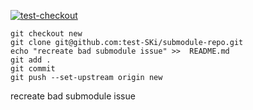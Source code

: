 [![test-checkout](https://github.com/test-SKi/test-bad-module/actions/workflows/blank.yml/badge.svg)](https://github.com/test-SKi/test-bad-module/actions/workflows/blank.yml)

```
git checkout new
git clone git@github.com:test-SKi/submodule-repo.git
echo "recreate bad submodule issue" >>  README.md
git add .
git commit
git push --set-upstream origin new
```
recreate bad submodule issue
